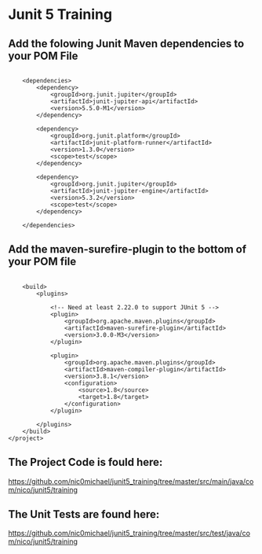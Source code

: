 # Junit 5 Training 

## Add the folowing Junit Maven dependencies to your POM File
```

    <dependencies>
		<dependency>
			<groupId>org.junit.jupiter</groupId>
			<artifactId>junit-jupiter-api</artifactId>
			<version>5.5.0-M1</version>
		</dependency>

		<dependency>
			<groupId>org.junit.platform</groupId>
			<artifactId>junit-platform-runner</artifactId>
			<version>1.3.0</version>
			<scope>test</scope>
		</dependency>

		<dependency>
			<groupId>org.junit.jupiter</groupId>
			<artifactId>junit-jupiter-engine</artifactId>
			<version>5.3.2</version>
			<scope>test</scope>
		</dependency>
                
    </dependencies>
```

## Add the maven-surefire-plugin to the bottom of your POM file
```               
    
    <build>
        <plugins>

            <!-- Need at least 2.22.0 to support JUnit 5 -->
            <plugin>
                <groupId>org.apache.maven.plugins</groupId>
                <artifactId>maven-surefire-plugin</artifactId>
                <version>3.0.0-M3</version>
            </plugin>

            <plugin>
                <groupId>org.apache.maven.plugins</groupId>
                <artifactId>maven-compiler-plugin</artifactId>
                <version>3.8.1</version>
                <configuration>
                    <source>1.8</source>
                    <target>1.8</target>
                </configuration>
            </plugin>

        </plugins>
    </build>  
</project>

```

## The Project Code is fould here:
https://github.com/nic0michael/junit5_training/tree/master/src/main/java/com/nico/junit5/training

## The Unit Tests are found here:
https://github.com/nic0michael/junit5_training/tree/master/src/test/java/com/nico/junit5/training
